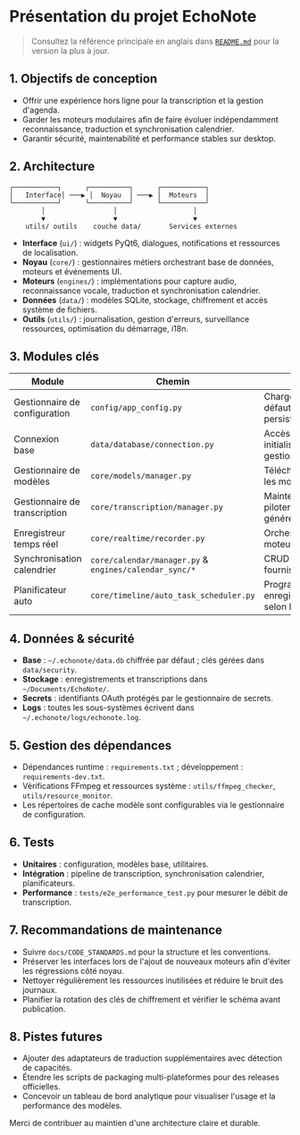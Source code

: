 # Présentation du projet EchoNote

> Consultez la référence principale en anglais dans [`README.md`](README.md) pour la version la plus à jour.

## 1. Objectifs de conception
- Offrir une expérience hors ligne pour la transcription et la gestion d'agenda.
- Garder les moteurs modulaires afin de faire évoluer indépendamment reconnaissance, traduction et synchronisation calendrier.
- Garantir sécurité, maintenabilité et performance stables sur desktop.

## 2. Architecture
```
┌───────────┐      ┌──────────┐      ┌───────────┐
│   Interface│ ───▶ │  Noyau  │ ───▶ │  Moteurs  │
└───────────┘      └──────────┘      └───────────┘
        │                 │                   │
        ▼                 ▼                   ▼
    utils/ outils    couche data/       Services externes
```
- **Interface** (`ui/`) : widgets PyQt6, dialogues, notifications et ressources de localisation.
- **Noyau** (`core/`) : gestionnaires métiers orchestrant base de données, moteurs et événements UI.
- **Moteurs** (`engines/`) : implémentations pour capture audio, reconnaissance vocale, traduction et synchronisation calendrier.
- **Données** (`data/`) : modèles SQLite, stockage, chiffrement et accès système de fichiers.
- **Outils** (`utils/`) : journalisation, gestion d'erreurs, surveillance ressources, optimisation du démarrage, i18n.

## 3. Modules clés
| Module | Chemin | Rôle |
| ------ | ------ | ---- |
| Gestionnaire de configuration | `config/app_config.py` | Charger les valeurs par défaut, valider le schéma, persister les préférences |
| Connexion base | `data/database/connection.py` | Accès SQLite chiffré, initialisation du schéma, gestion de version |
| Gestionnaire de modèles | `core/models/manager.py` | Télécharger, vérifier et valider les modèles de voix |
| Gestionnaire de transcription | `core/transcription/manager.py` | Maintenir la file de tâches, piloter le moteur vocal, générer les sorties |
| Enregistreur temps réel | `core/realtime/recorder.py` | Orchestrer capture audio, moteur vocal et traduction |
| Synchronisation calendrier | `core/calendar/manager.py` & `engines/calendar_sync/*` | CRUD local + intégration fournisseurs externes |
| Planificateur auto | `core/timeline/auto_task_scheduler.py` | Programmer en arrière-plan enregistrements/transcriptions selon les événements |

## 4. Données & sécurité
- **Base** : `~/.echonote/data.db` chiffrée par défaut ; clés gérées dans `data/security`.
- **Stockage** : enregistrements et transcriptions dans `~/Documents/EchoNote/`.
- **Secrets** : identifiants OAuth protégés par le gestionnaire de secrets.
- **Logs** : toutes les sous-systèmes écrivent dans `~/.echonote/logs/echonote.log`.

## 5. Gestion des dépendances
- Dépendances runtime : `requirements.txt` ; développement : `requirements-dev.txt`.
- Vérifications FFmpeg et ressources système : `utils/ffmpeg_checker`, `utils/resource_monitor`.
- Les répertoires de cache modèle sont configurables via le gestionnaire de configuration.

## 6. Tests
- **Unitaires** : configuration, modèles base, utilitaires.
- **Intégration** : pipeline de transcription, synchronisation calendrier, planificateurs.
- **Performance** : `tests/e2e_performance_test.py` pour mesurer le débit de transcription.

## 7. Recommandations de maintenance
- Suivre `docs/CODE_STANDARDS.md` pour la structure et les conventions.
- Préserver les interfaces lors de l'ajout de nouveaux moteurs afin d'éviter les régressions côté noyau.
- Nettoyer régulièrement les ressources inutilisées et réduire le bruit des journaux.
- Planifier la rotation des clés de chiffrement et vérifier le schéma avant publication.

## 8. Pistes futures
- Ajouter des adaptateurs de traduction supplémentaires avec détection de capacités.
- Étendre les scripts de packaging multi-plateformes pour des releases officielles.
- Concevoir un tableau de bord analytique pour visualiser l'usage et la performance des modèles.

Merci de contribuer au maintien d'une architecture claire et durable.
